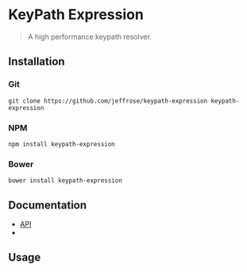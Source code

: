 # KeyPath Expression

> A high performance keypath resolver.

## Installation

### Git

`git clone https://github.com/jeffrose/keypath-expression keypath-expression`

### NPM

`npm install keypath-expression`

### Bower

`bower install keypath-expression`

## Documentation

* [API](docs/API.md)
* 

## Usage